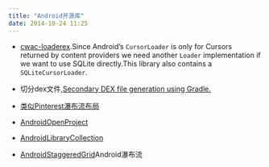 ```yaml
---
title: "Android开源库"
date: 2014-10-24 11:25
---
```

+ [cwac-loaderex](https://github.com/commonsguy/cwac-loaderex).Since Android’s ``CursorLoader`` is only for Cursors returned by content providers we need another ``Loader`` implementation if we want to use SQLite directly.This library also contains a ``SQLiteCursorLoader``.

+ 切分dex文件,[Secondary DEX file generation using Gradle.](https://github.com/creativepsyco/secondary-dex-gradle)

+ [类似Pinterest瀑布流布局](https://github.com/etsy/AndroidStaggeredGrid)

+ [AndroidOpenProject](https://github.com/Trinea/android-open-project)

+ [AndroidLibraryCollection](http://blog.daimajia.com/android-library-collection/)

+ [AndroidStaggeredGrid](https://github.com/etsy/AndroidStaggeredGrid)Android瀑布流


